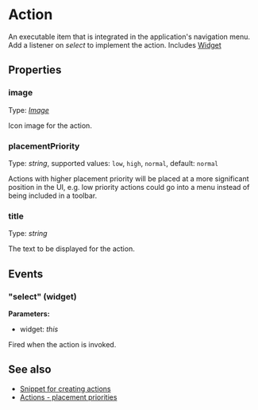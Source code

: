 ---
---
# Action
An executable item that is integrated in the application's navigation menu. Add a listener on *select* to implement the action.
Includes [Widget](Widget.md)

## Properties
### image
Type: *[Image](../types.md#image)*

Icon image for the action.
### placementPriority
Type: *string*, supported values: `low`, `high`, `normal`, default: `normal`

Actions with higher placement priority will be placed at a more significant position in the UI, e.g. low priority actions could go into a menu instead of being included in a toolbar.
### title
Type: *string*

The text to be displayed for the action.

## Events
### "select" (widget)

**Parameters:**

- widget: *this*

Fired when the action is invoked.


## See also
- [Snippet for creating actions](https://github.com/eclipsesource/tabris-js/blob/v1.8.0/snippets/action/action.js)
- [Actions - placement priorities](https://github.com/eclipsesource/tabris-js/blob/v1.8.0/snippets/action-placement-priority/action-placement-priority.js)
